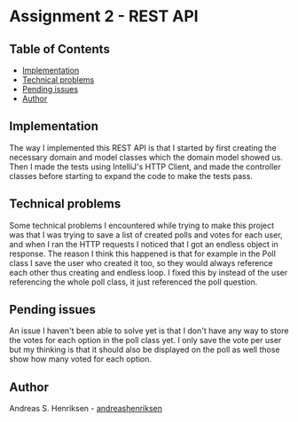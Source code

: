 # Assignment 2 - REST API

## Table of Contents
- [Implementation](#implementation)
- [Technical problems](#technical-problems)
- [Pending issues](#pending-issues)
- [Author](#author)

## Implementation
The way I implemented this REST API is that I started by first creating the necessary domain and model classes
which the domain model showed us. Then I made the tests using IntelliJ's HTTP Client, and made the controller classes
before starting to expand the code to make the tests pass.  
  
## Technical problems
Some technical problems I encountered while trying to make this project was that I was trying to save a list of created
polls and votes for each user, and when I ran the HTTP requests I noticed that I got an endless object in response. 
The reason I think this happened is that for example in the Poll class I save the user who created it too, 
so they would always reference each other thus creating and endless loop. I fixed this by instead of the user referencing
the whole poll class, it just referenced the poll question.

## Pending issues
An issue I haven't been able to solve yet is that I don't have any way to store the votes for each option in the poll class yet.
I only save the vote per user but my thinking is that it should also be displayed on the poll as well those show how many voted
for each option.

## Author
Andreas S. Henriksen - [andreashenriksen](https://github.com/andreashenriksen)

